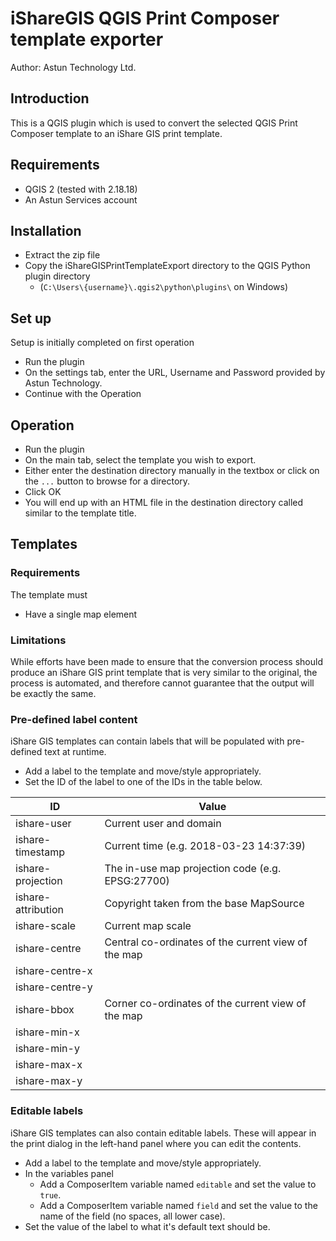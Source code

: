 # iShareGIS QGIS Print Composer template exporter #
Author: Astun Technology Ltd.

## Introduction ##
This is a QGIS plugin which is used to convert the selected QGIS Print Composer template to an iShare GIS print template.
## Requirements ##
* QGIS 2 (tested with 2.18.18)
* An Astun Services account

## Installation ##
* Extract the zip file
* Copy the iShareGISPrintTemplateExport directory to the QGIS Python plugin directory
  * (`C:\Users\{username}\.qgis2\python\plugins\` on Windows)

## Set up ##
Setup is initially completed on first operation
* Run the plugin
* On the settings tab, enter the URL, Username and Password provided by Astun Technology.
* Continue with the Operation

## Operation ##
* Run the plugin
* On the main tab, select the template you wish to export.
* Either enter the destination directory manually in the textbox or click on the `...` button to browse for a directory.
* Click OK
* You will end up with an HTML file in the destination directory called similar to the template title.

## Templates ##

### Requirements ###
The template must
* Have a single map element

### Limitations ###
While efforts have been made to ensure that the conversion process should produce an iShare GIS print template that is very similar to the original, the process is automated, and therefore cannot guarantee that the output will be exactly the same.

### Pre-defined label content ###
iShare GIS templates can contain labels that will be populated with pre-defined text at runtime.
* Add a label to the template and move/style appropriately.
* Set the ID of the label to one of the IDs in the table below.

| ID           | Value |
|--------------|-------|
| ishare-user  | Current user and domain |
| ishare-timestamp | Current time (e.g. 2018-03-23 14:37:39) |
| ishare-projection | 	The in-use map projection code (e.g. EPSG:27700) |
| ishare-attribution | 	Copyright taken from the base MapSource |
| ishare-scale | 	Current map scale |
| ishare-centre | 	Central co-ordinates of the current view of the map |
| ishare-centre-x	 | |
| ishare-centre-y	 | |
| ishare-bbox | 	Corner co-ordinates of the current view of the map |
| ishare-min-x	 | |
| ishare-min-y	 | |
| ishare-max-x	 | |
| ishare-max-y	 | |

### Editable labels ###
iShare GIS templates can also contain editable labels. These will appear in the print dialog in the left-hand panel where you can edit the contents.
* Add a label to the template and move/style appropriately.
* In the variables panel
  * Add a ComposerItem variable named ```editable``` and set the value to ```true```.
  * Add a ComposerItem variable named ```field``` and set the value to the name of the field (no spaces, all lower case).
* Set the value of the label to what it's default text should be.
